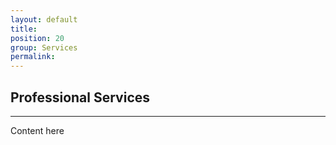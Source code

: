 ```yaml
---
layout: default
title: 
position: 20
group: Services
permalink: 
---
```


## Professional Services
***

Content here
